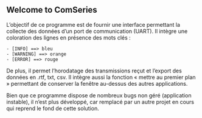 ## Welcome to ComSeries

L’objectif de ce programme est de fournir une interface permettant la collecte des données d’un port de communication (UART). Il intègre une coloration des lignes en présence des mots clés :

	- [INFO] ==> bleu
	- [WARNING] ==> orange
	- [ERROR] ==> rouge
  
De plus, il permet l’horodatage des transmissions reçut et l’export des données en .rtf, txt, csv. Il intègre aussi la fonction « mettre au premier plan » permettant de conserver la fenêtre au-dessus des autres applications. 

Bien que ce programme dispose de nombreux bugs non géré (application instable), il n’est plus développé, car remplacé par un autre projet en cours qui reprend le fond de cette solution. 

